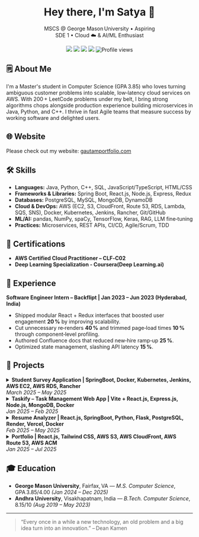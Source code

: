 

<!--
**GautamaShastry/GautamaShastry** is a ✨ _special_ ✨ repository because its `README.md` (this file) appears on your GitHub profile.

Here are some ideas to get you started:

- 🔭 I’m currently working on ...
- 🌱 I’m currently learning ...
- 👯 I’m looking to collaborate on ...
- 🤔 I’m looking for help with ...
- 💬 Ask me about ...
- 📫 How to reach me: ...
- 😄 Pronouns: ...
- ⚡ Fun fact: ...
-->

<h1 align="center">Hey there, I'm Satya 👋</h1>

<p align="center">
  MSCS @ George Mason University • Aspiring SDE 1 • Cloud ☁️ & AI/ML Enthusiast
</p>

<p align="center">
  <a href="mailto:gautamashastry@gmail.com"><img src="https://img.shields.io/badge/Email-gautamashastry@gmail.com-D14836?style=flat&logo=gmail&logoColor=white"/></a>
  <a href="https://linkedin.com/in/satya2603/"><img src="https://img.shields.io/badge/LinkedIn-Connect-blue?style=flat&logo=linkedin"/></a>
  <a href="https://gautamportfolio.com"><img src="https://img.shields.io/badge/Portfolio-Visit-FF5722?style=flat&logo=firefox-browser&logoColor=white"/></a>
  <a href="https://github.com/GautamaShastry"><img src="https://img.shields.io/badge/GitHub-Follow-black?style=flat&logo=github"/></a>
  <img src="https://komarev.com/ghpvc/?username=GautamaShastry&style=flat&label=Views" alt="Profile views"/>
</p>

## 🗒️ About Me
I'm a Master's student in Computer Science (GPA 3.85) who loves turning ambiguous customer problems into scalable, low‑latency cloud services on AWS. With 200 + LeetCode problems under my belt, I bring strong algorithms chops alongside production experience building microservices in Java, Python, and C++. I thrive in fast Agile teams that measure success by working software and delighted users.

## 🌐 Website
Please check out my website: [gautamportfolio.com](https://gautamportfolio.com)

## 🛠️ Skills
- **Languages:** Java, Python, C++, SQL, JavaScript/TypeScript, HTML/CSS
- **Frameworks & Libraries:** Spring Boot, React.js, Node.js, Express, Redux
- **Databases:** PostgreSQL, MySQL, MongoDB, DynamoDB
- **Cloud & DevOps:** AWS (EC2, S3, CloudFront, Route 53, RDS, Lambda, SQS, SNS), Docker, Kubernetes, Jenkins, Rancher, Git/GitHub
- **ML/AI:** pandas, NumPy, spaCy, TensorFlow, Keras, RAG, LLM fine‑tuning
- **Practices:** Microservices, REST APIs, CI/CD, Agile/Scrum, TDD

## 📜 Certifications
- **AWS Certified Cloud Practitioner – CLF‑C02**
- **Deep Learning Specialization - Coursera(Deep Learning.ai)**

## 💼 Experience
**Software Engineer Intern – Backflipt | Jan 2023 – Jun 2023 (Hyderabad, India)**
- Shipped modular React + Redux interfaces that boosted user engagement **20 %** by improving scalability.
- Cut unnecessary re‑renders **40 %** and trimmed page‑load times **10 %** through component‑level profiling.
- Authored Confluence docs that reduced new‑hire ramp‑up **25 %**.
- Optimized state management, slashing API latency **15 %**.

## 🚀 Projects
<details>
<summary><b>Student Survey Application | SpringBoot, Docker, Kubernetes, Jenkins, AWS EC2, AWS RDS, Rancher</b> <br/> <i>March 2025 – May 2025</i></summary>

- Designed a Spring Boot REST API for a 13‑field Survey entity with five CRUD endpoints using Spring Data JPA and Bean Validation (@NotBlank, @Email, @NotNull); verified all routes in Postman and processed **60 +** live submissions with zero validation errors.
- Provisioned an Amazon RDS MySQL 8 database and tuned HikariCP (max pool size 20, min idle 5) for consistent throughput and low latency.
- Containerized the service into an OpenJDK 23‑slim image with an optimized single‑stage Dockerfile, pushed version‑tagged images to DockerHub from the CLI, and deployed a 3‑replica Kubernetes Deployment on 3 EC2 nodes managed by Rancher, exposed via a NodePort Service—maintained **99.9 %** uptime.
- Created a Git‑triggered Jenkins pipeline (Maven tests, build & push Docker image, and `kubectl rollout`) that rebuilds and redeploys in about **5 minutes**, maintaining zero‑downtime releases under Git/GitHub version control.

</details>

<details>
<summary><b>Taskify – Task Management Web App | Vite + React.js, Express.js, Node.js, MongoDB, Docker</b> <br/> <i>Jan 2025 – Feb 2025</i></summary>

- Developed a full‑stack task management application using React.js, Node.js, and MongoDB, allowing users to efficiently create, update, delete, and manage tasks; included comprehensive features such as profile updates and deletions.
- Integrated JWT‑based authentication with Express.js and user profile management with bcrypt password hashing, enhancing security and reducing login‑related incidents by **25 %**.
- Designed and developed **20 +** real‑time filtering, sorting, and search functionalities, enhancing data accessibility and reducing search response time by **15 %**.

</details>

<details>
<summary><b>Resume Analyzer | React.js, SpringBoot, Python, Flask, PostgreSQL, Render, Vercel, Docker</b> <br/> <i>Feb 2025 – May 2025</i></summary>

- Built a React application that lets recruiters upload resumes and job descriptions, then view AI‑generated fit scores; implemented protected routes and JWT handling with Axios, cutting manual screening clicks by **70 %** in user tests.
- Developed a Spring Boot REST API secured by Spring Security roles and JWT; exposed endpoints for resume upload, job description upload, and score retrieval, persisting all data in PostgreSQL via Spring Data JPA.
- Created a Python microservice that uses spaCy to extract entities and assign fit scores with **87 %** validation accuracy and sub‑1.5‑second inference latency.
- Orchestrated cross‑service communication: the Java API calls the AI microservice, stores scores and extracted skills in PostgreSQL, and returns aggregated results to the React UI; processed **50 +** candidate resumes during a two‑week pilot with zero API errors.
- Deployed the Spring Boot backend and Flask ML service on Render and the React frontend on Vercel, enabling auto‑scaling to zero, sustaining **99.95 %** uptime, and keeping hosting spend under **US $50/month**.

</details>

<details>
<summary><b>Portfolio | React.js, Tailwind CSS, AWS S3, AWS CloudFront, AWS Route 53, AWS ACM</b> <br/> <i>Jan 2025 – Jul 2025</i></summary>

- **Frontend Development & UI:** Engineered a mobile‑first SPA in React + Tailwind that scores > 90 on Lighthouse (Performance, Accessibility, Best Practices, SEO) for both mobile and desktop. Integrated Framer Motion micro‑interactions—animated cards, section reveals, hover effects—boosting user engagement by **15 %**.
- **Cloud DevOps:** Architected a latency‑optimized stack—Amazon S3 for static hosting, CloudFront CDN for content delivery, and Route 53 for DNS health‑check failover—that now serves <code>gautamportfolio.com</code> at an average TTFB of **193 ms** and earns an **89 %** SpeedVitals grade A. Locked down the origin with OAI, enforced SSL/TLS via ACM, enabled HSTS preload, and mandated HTTPS redirects, resulting in zero high‑severity findings across recurring AWS Security Hub scans.

</details>

## 🎓 Education
- **George Mason University**, Fairfax, VA — *M.S. Computer Science*, GPA 3.85/4.00 *(Jan 2024 – Dec 2025)*
- **Andhra University**, Visakhapatnam, India — *B.Tech. Computer Science*, 8.15/10 *(Aug 2019 – May 2023)*

---

> “Every once in a while a new technology, an old problem and a big idea turn into an innovation.” – Dean Kamen
